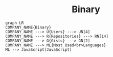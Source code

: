<h1 align="center">Binary</h1>

```mermaid
graph LR
COMPANY_NAME{Binary}
COMPANY_NAME ---> U{Users} ---> UN[4]
COMPANY_NAME ---> R{Repositories} ---> RN[14]
COMPANY_NAME ---> G{Gists} ---> GN[2]
COMPANY_NAME ---> ML{Most Used<br>Languages}
ML --> JavaScript[JavaScript]
```
